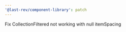 ```yaml
---
'@last-rev/component-library': patch
---
```


Fix CollectionFiltered not working with null itemSpacing

